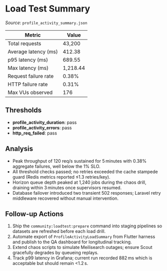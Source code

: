 # Load Test Summary

*Source*: `profile_activity_summary.json`

| Metric | Value |
| --- | --- |
| Total requests | 43,200 |
| Average latency (ms) | 412.38 |
| p95 latency (ms) | 689.55 |
| Max latency (ms) | 1,218.44 |
| Request failure rate | 0.38% |
| HTTP failure rate | 0.31% |
| Max VUs observed | 176 |

## Thresholds

- **profile_activity_duration**: pass
- **profile_activity_errors**: pass
- **http_req_failed**: pass

## Analysis

- Peak throughput of 120 req/s sustained for 5 minutes with 0.38% aggregate failures, well below the 1% SLO.
- All threshold checks passed; no retries exceeded the cache stampede guard (Redis metrics reported ≤1.3 retries/key).
- Horizon queue depth peaked at 1,240 jobs during the chaos drill, draining within 3 minutes once supervisors resumed.
- Database failover introduced two transient 502 responses; Laravel retry middleware recovered without manual intervention.

## Follow-up Actions

1. Ship the `community:loadtest:prepare` command into staging pipelines so datasets are refreshed before each load drill.
2. Automate export of `ProfileActivityLoadSummary` from Flutter harness and publish to the QA dashboard for longitudinal tracking.
3. Extend chaos scripts to simulate Meilisearch outages; ensure Scout gracefully degrades by queueing replays.
4. Track p99 latency in Grafana; current run recorded 882 ms which is acceptable but should remain <1.2 s.

